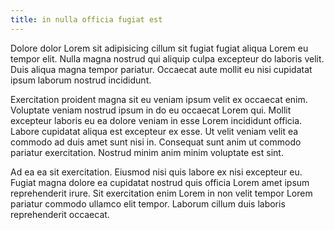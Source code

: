 ```yaml
---
title: in nulla officia fugiat est
---
```


Dolore dolor Lorem sit adipisicing cillum sit fugiat fugiat aliqua Lorem eu tempor elit. Nulla magna nostrud qui aliquip culpa excepteur do laboris velit. Duis aliqua magna tempor pariatur. Occaecat aute mollit eu nisi cupidatat ipsum laborum nostrud incididunt.

Exercitation proident magna sit eu veniam ipsum velit ex occaecat enim. Voluptate veniam nostrud ipsum in do eu occaecat Lorem qui. Mollit excepteur laboris eu ea dolore veniam in esse Lorem incididunt officia. Labore cupidatat aliqua est excepteur ex esse. Ut velit veniam velit ea commodo ad duis amet sunt nisi in. Consequat sunt anim ut commodo pariatur exercitation. Nostrud minim anim minim voluptate est sint.

Ad ea ea sit exercitation. Eiusmod nisi quis labore ex nisi excepteur eu. Fugiat magna dolore ea cupidatat nostrud quis officia Lorem amet ipsum reprehenderit irure. Sit exercitation enim Lorem in non velit tempor Lorem pariatur commodo ullamco elit tempor. Laborum cillum duis laboris reprehenderit occaecat.